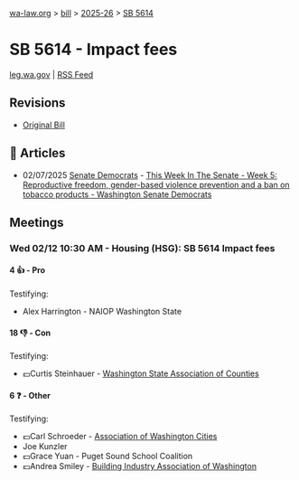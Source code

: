 [wa-law.org](/) > [bill](/bill/) > [2025-26](/bill/2025-26/) > [SB 5614](/bill/2025-26/sb/5614/)

# SB 5614 - Impact fees
[leg.wa.gov](https://app.leg.wa.gov/billsummary?BillNumber=5614&Year=2025&Initiative=false) | [RSS Feed](./rss.xml)

## Revisions
* [Original Bill](1/)

## 📰 Articles
* 02/07/2025 [Senate Democrats](/org/senate_democrats/) - [This Week In The Senate - Week 5: Reproductive freedom, gender-based violence prevention and a ban on tobacco products - Washington Senate Democrats](https://senatedemocrats.wa.gov/blog/2025/02/07/this-week-in-the-senate-week-5-reproductive-freedom-gender-based-violence-prevention-and-a-ban-on-tobacco-products/#:~:text=Senate%20Bill%205614)

## Meetings
### Wed 02/12 10:30 AM - Housing (HSG): SB 5614 Impact fees
#### 4 👍 - Pro
Testifying:
* Alex Harrington - NAIOP Washington State

#### 18 👎 - Con
Testifying:
* 💵Curtis Steinhauer - [Washington State Association of Counties](/org/washington_state_association_of_counties/)

#### 6 ❓ - Other
Testifying:
* 💵Carl Schroeder - [Association of Washington Cities](/org/association_of_washington_cities/)
* Joe Kunzler
* 💵Grace Yuan - Puget Sound School Coalition
* 💵Andrea Smiley - [Building Industry Association of Washington](/org/building_industry_association_of_washington/)
